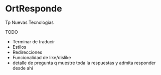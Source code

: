 # OrtResponde
Tp Nuevas Tecnologias

TODO
* Terminar de traducir
* Estilos
* Redirecciones
* Funcionalidad de like/dislike	
* detalle de pregunta q muestre toda la respuestas y admita responder desde ahi
